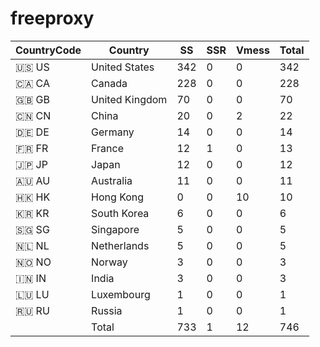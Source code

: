 # freeproxy

|CountryCode|Country|SS|SSR|Vmess|Total|
|  ----  | ----  |  ----  | ----  |  ----  | ----  |
|🇺🇸 US|United States|342|0|0|342|
|🇨🇦 CA|Canada|228|0|0|228|
|🇬🇧 GB|United Kingdom|70|0|0|70|
|🇨🇳 CN|China|20|0|2|22|
|🇩🇪 DE|Germany|14|0|0|14|
|🇫🇷 FR|France|12|1|0|13|
|🇯🇵 JP|Japan|12|0|0|12|
|🇦🇺 AU|Australia|11|0|0|11|
|🇭🇰 HK|Hong Kong|0|0|10|10|
|🇰🇷 KR|South Korea|6|0|0|6|
|🇸🇬 SG|Singapore|5|0|0|5|
|🇳🇱 NL|Netherlands|5|0|0|5|
|🇳🇴 NO|Norway|3|0|0|3|
|🇮🇳 IN|India|3|0|0|3|
|🇱🇺 LU|Luxembourg|1|0|0|1|
|🇷🇺 RU|Russia|1|0|0|1|
||Total|733|1|12|746|
